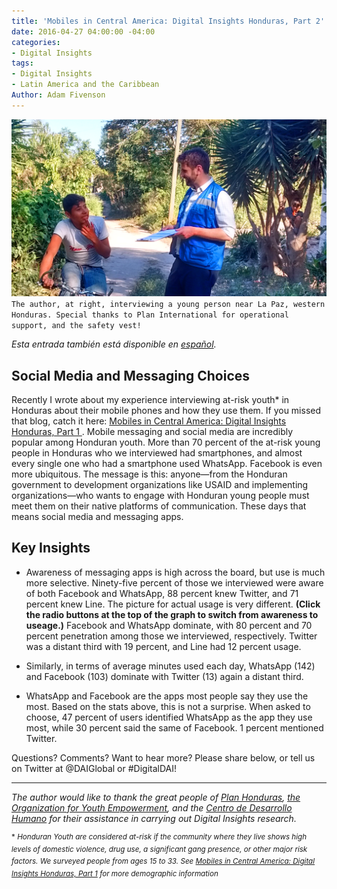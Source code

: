 ```yaml
---
title: 'Mobiles in Central America: Digital Insights Honduras, Part 2'
date: 2016-04-27 04:00:00 -04:00
categories:
- Digital Insights
tags:
- Digital Insights
- Latin America and the Caribbean
Author: Adam Fivenson
---
```


![Revised4.png](/uploads/Revised4.png)
`The author, at right, interviewing a young person near La Paz, western Honduras. Special thanks to Plan International for operational support, and the safety vest!`

*Esta entrada también está disponible en [español](http://dai-global-digital.com/honduras-digital-insights-preferencias-de-aplicaciones-de-mensajeria.html).*

## Social Media and Messaging Choices

Recently I wrote about my experience interviewing at-risk youth\* in Honduras about their mobile phones and how they use them. If you missed that blog, catch it here: [Mobiles in Central America: Digital Insights Honduras, Part 1
](http://dai-global-digital.com/honduras-digital-insights.html).
Mobile messaging and social media are incredibly popular among Honduran youth. More than 70 percent of the at-risk young people in Honduras who we interviewed had smartphones, and almost every single one who had a smartphone used WhatsApp. Facebook is even more ubiquitous. The message is this: anyone—from the Honduran government to development organizations like USAID and implementing organizations—who wants to engage with Honduran young people must meet them on their native platforms of communication. These days that means social media and messaging apps.

<!--more-->

## Key Insights

* Awareness of messaging apps is high across the board, but use is much more selective. Ninety-five percent of those we interviewed were aware of both Facebook and WhatsApp, 88 percent knew Twitter, and 71 percent knew Line. The picture for actual usage is very different. **(Click the radio buttons at the top of the graph to switch from awareness to useage.)** Facebook and WhatsApp dominate, with 80 percent and 70 percent penetration among those we interviewed, respectively. Twitter was a distant third with 19 percent, and Line had 12 percent usage.

<script id="infogram_0_Z9qbRaVRcwhDPS58" title="Social Media Honduras 1" src="//e.infogr.am/js/embed.js?NFw" type="text/javascript"></script>

* Similarly, in terms of average minutes used each day, WhatsApp (142) and Facebook (103) dominate with Twitter (13) again a distant third.

<script id="infogram_0_gGra7YHYHQfzzHSV" title="Social Media Honduras 1" src="//e.infogr.am/js/embed.js?NFw" type="text/javascript"></script>

* WhatsApp and Facebook are the apps most people say they use the most. Based on the stats above, this is not a surprise. When asked to choose, 47 percent of users identified WhatsApp as the app they use most, while 30 percent said the same of Facebook. 1 percent mentioned Twitter.

<script id="infogram_0_YgP6553d5LKnyjk1" title="Social Media Honduras 1" src="//e.infogr.am/js/embed.js?NFw" type="text/javascript"></script>

Questions?  Comments?  Want to hear more? Please share below, or tell us on Twitter at @DAIGlobal or #DigitalDAI!

***

*The author would like to thank the great people of [Plan Honduras](https://plan-international.org/Honduras), [the Organization for Youth Empowerment](http://www.oyehonduras.org/), and the [Centro de Desarrollo Humano](http://www.centrocdh.org/) for their assistance in carrying out Digital Insights research.*

<sup>\*  *Honduran Youth are considered at-risk if the community where they live shows high levels of domestic violence, drug use, a significant gang presence, or other major risk factors. We surveyed people from ages 15 to 33. See [Mobiles in Central America: Digital Insights Honduras, Part 1](http://dai-global-digital.com/honduras-digital-insights.html) for more demographic information*</sup>
